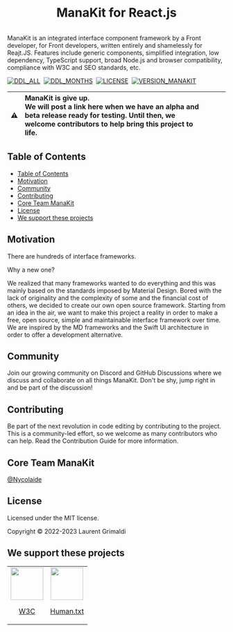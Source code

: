 <p align="center">
  <h1 align="center">ManaKit for React.js</h1>
</p>

<p align="center">
  <!-- <a aria-label="Follow Manastone on Twitter" href="https://twitter.com/Manastone_FR" target="_blank">
    <img alt="" src="https://img.shields.io/badge/Follow%20@Manastone-black.svg?style=for-the-badge&logo=Twitter">
  </a> -->
  <!-- <a aria-label="Join the community on Discord" href="https://discord.gg/CmtVqtSzHP" target="_blank">
    <img alt="" src="https://img.shields.io/badge/Join%20the%20community-black.svg?style=for-the-badge&logo=Discord">
  </a> -->
    <a aria-label="Explore ManaKit Package" href="https://www.npmjs.com/package/manakit" target="_blank">
    <img alt="" src="https://img.shields.io/badge/ManaKit-black.svg?style=for-the-badge&logo=NPM">
  </a>
</p>

ManaKit is an integrated interface component framework by a Front developer, for Front developers, written entirely and shamelessly for Reajt.JS. Features include generic components, simplified integration, low dependency, TypeScript support, broad Node.js and browser compatibility, compliance with W3C and SEO standards, etc.

<!-- <img width="1012" alt="github-banner" src="https://github.com/manastone/.github/blob/main/assets/manakit/img/Cover.png"> -->

[![DDL_ALL](https://img.shields.io/npm/dt/manakit.svg)](https://www.npmjs.com/package/manakit)&nbsp;
[![DDL_MONTHS](https://img.shields.io/npm/dm/manakit.svg)](https://www.npmjs.com/package/manakit)&nbsp;
[![LICENSE](https://img.shields.io/npm/l/manakit.svg)](https://www.npmjs.com/package/manakit)&nbsp;
[![VERSION_MANAKIT](https://img.shields.io/npm/v/manakit.svg)](https://www.npmjs.com/package/manakit)&nbsp;

<!-- [![DISCORD_BADGE](https://img.shields.io/discord/961266579365056573?color=5865F2&label=Discord&logo=discord&logoColor=white&style=flat-square)](https://discord.gg/CmtVqtSzHP) -->

| :warning: | **ManaKit is give up.** <br> We will post a link here when we have an alpha and beta release ready for testing. Until then, we welcome contributors to help bring this project to life. | &nbsp;&nbsp;&nbsp;&nbsp;&nbsp;&nbsp;&nbsp;&nbsp; |
| --------- | :-------------------------------------------------------------------------------------------------------------------------------------------------------------------------------------- | ------------------------------------------------ |

## Table of Contents

- [Table of Contents](#table-of-contents)
- [Motivation](#motivation)
- [Community](#community)
- [Contributing](#contributing)
- [Core Team ManaKit](#core-team-manakit)
- [License](#license)
- [We support these projects](#we-support-these-projects)

## Motivation

There are hundreds of interface frameworks.

Why a new one?

We realized that many frameworks wanted to do everything and this was mainly based on the standards imposed by Material Design. Bored with the lack of originality and the complexity of some and the financial cost of others, we decided to create our own open source framework. Starting from an idea in the air, we want to make this project a reality in order to make a free, open source, simple and maintainable interface framework over time. We are inspired by the MD frameworks and the Swift UI architecture in order to offer a development alternative.

## Community

Join our growing community on Discord and GitHub Discussions where we discuss and collaborate on all things ManaKit. Don't be shy, jump right in and be part of the discussion!

## Contributing

Be part of the next revolution in code editing by contributing to the project. This is a community-led effort, so we welcome as many contributors who can help. Read the Contribution Guide for more information.

## Core Team ManaKit

[@Nycolaide](https://github.com/Nycolaide)

## License

Licensed under the MIT license.

Copyright © 2022-2023 Laurent Grimaldi

## We support these projects

<table>
  <tr>
    <td align="center">
      <a href="https://www.w3.org/">
        <img src="https://user-images.githubusercontent.com/62988176/209962287-d19c7bf5-2eda-42b7-885d-47902db893c3.png" height="75">
        <p>W3C</p>
      </a>
    </td>
    <td align="center">
      <a href="https://humanstxt.org/">
        <img src="https://user-images.githubusercontent.com/62988176/209962360-048f7199-49dc-4385-9469-d0af6b4a8ea9.png" height="75">
        <p>Human.txt</p>
      </a>
    </td>
  </tr>
</table>
